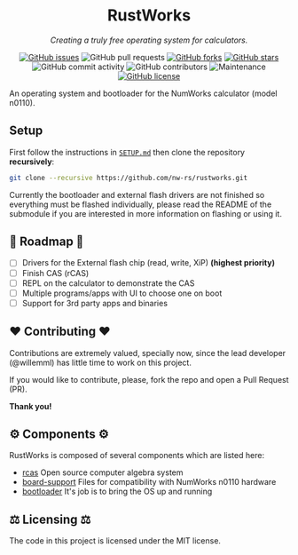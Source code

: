 <div align="center">
  
# RustWorks

  <i>Creating a truly free operating system for calculators.</i>  
</div>

<div align="center">
  
[![GitHub issues](https://img.shields.io/github/issues/nw-rs/rustworks?style=flat-square)](https://github.com/nw-rs/rustworks/issues)
![GitHub pull requests](https://img.shields.io/github/issues-pr/nw-rs/rustworks?style=flat-square)
[![GitHub forks](https://img.shields.io/github/forks/nw-rs/rustworks?style=flat-square)](https://github.com/nw-rs/rustworks/network)
[![GitHub stars](https://img.shields.io/github/stars/nw-rs/rustworks?style=flat-square)](https://github.com/nw-rs/rustworks/stargazers)
![GitHub commit activity](https://img.shields.io/github/commit-activity/m/nw-rs/rustworks?style=flat-square)
![GitHub contributors](https://img.shields.io/github/contributors/nw-rs/rustworks?style=flat-square)
![Maintenance](https://img.shields.io/maintenance/yes/2022?style=flat-square)
[![GitHub license](https://img.shields.io/github/license/nw-rs/rustworks?style=flat-square)](https://github.com/nw-rs/rustworks/blob/master/LICENSE)  
  
</div>

An operating system and bootloader for the NumWorks calculator (model n0110).

## Setup

First follow the instructions in [`SETUP.md`](./SETUP.md) then clone the
repository **recursively**:

```zsh
git clone --recursive https://github.com/nw-rs/rustworks.git
```

Currently the bootloader and external flash drivers are not finished so
everything must be flashed individually, please read the README of the
submodule if you are interested in more information on flashing or
using it.

## 🚧 Roadmap 🚧

- [ ] Drivers for the External flash chip (read, write, XiP) **(highest priority)**
- [ ] Finish CAS (rCAS)
- [ ] REPL on the calculator to demonstrate the CAS
- [ ] Multiple programs/apps with UI to choose one on boot
- [ ] Support for 3rd party apps and binaries

## ❤️ Contributing ❤️

Contributions are extremely valued, specially now, since the lead developer (@willemml) has little time to work on this project.

If you would like to contribute, please, fork the repo and open a Pull Request (PR).

**Thank you!**

## ⚙️ Components ⚙️

RustWorks is composed of several components which are listed here:
- [rcas](https://github.com/nw-rs/rcas) Open source computer algebra system
- [board-support](https://github.com/nw-rs/board-support) Files for compatibility with NumWorks n0110 hardware
- [bootloader](https://github.com/nw-rs/bootloader) It's job is to bring the OS up and running


## ⚖️ Licensing ⚖️

The code in this project is licensed under the MIT license.

